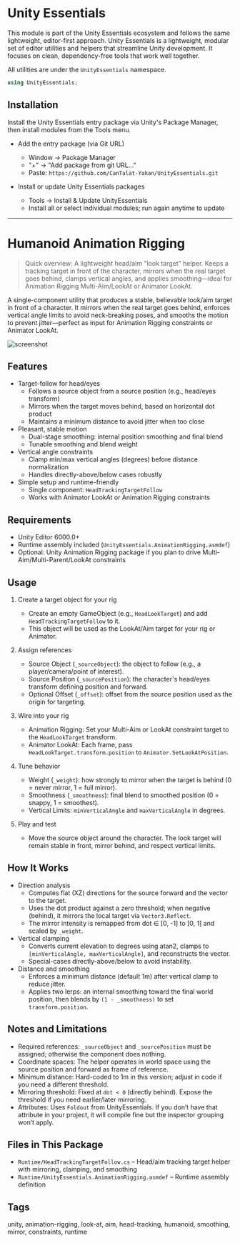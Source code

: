 # Unity Essentials

This module is part of the Unity Essentials ecosystem and follows the same lightweight, editor-first approach.
Unity Essentials is a lightweight, modular set of editor utilities and helpers that streamline Unity development. It focuses on clean, dependency-free tools that work well together.

All utilities are under the `UnityEssentials` namespace.

```csharp
using UnityEssentials;
```

## Installation

Install the Unity Essentials entry package via Unity's Package Manager, then install modules from the Tools menu.

- Add the entry package (via Git URL)
    - Window → Package Manager
    - "+" → "Add package from git URL…"
    - Paste: `https://github.com/CanTalat-Yakan/UnityEssentials.git`

- Install or update Unity Essentials packages
    - Tools → Install & Update UnityEssentials
    - Install all or select individual modules; run again anytime to update

---

# Humanoid Animation Rigging

> Quick overview: A lightweight head/aim "look target" helper. Keeps a tracking target in front of the character, mirrors when the real target goes behind, clamps vertical angles, and applies smoothing—ideal for Animation Rigging Multi-Aim/LookAt or Animator LookAt.

A single-component utility that produces a stable, believable look/aim target in front of a character. It mirrors when the real target goes behind, enforces vertical angle limits to avoid neck-breaking poses, and smooths the motion to prevent jitter—perfect as input for Animation Rigging constraints or Animator LookAt.

![screenshot](Documentation/Screenshot.png)

## Features
- Target-follow for head/eyes
  - Follows a source object from a source position (e.g., head/eyes transform)
  - Mirrors when the target moves behind, based on horizontal dot product
  - Maintains a minimum distance to avoid jitter when too close
- Pleasant, stable motion
  - Dual-stage smoothing: internal position smoothing and final blend
  - Tunable smoothing and blend weight
- Vertical angle constraints
  - Clamp min/max vertical angles (degrees) before distance normalization
  - Handles directly-above/below cases robustly
- Simple setup and runtime-friendly
  - Single component: `HeadTrackingTargetFollow`
  - Works with Animator LookAt or Animation Rigging constraints

## Requirements
- Unity Editor 6000.0+
- Runtime assembly included (`UnityEssentials.AnimationRigging.asmdef`)
- Optional: Unity Animation Rigging package if you plan to drive Multi-Aim/Multi-Parent/LookAt constraints

## Usage
1) Create a target object for your rig
   - Create an empty GameObject (e.g., `HeadLookTarget`) and add `HeadTrackingTargetFollow` to it.
   - This object will be used as the LookAt/Aim target for your rig or Animator.

2) Assign references
   - Source Object (`_sourceObject`): the object to follow (e.g., a player/camera/point of interest).
   - Source Position (`_sourcePosition`): the character's head/eyes transform defining position and forward.
   - Optional Offset (`_offset`): offset from the source position used as the origin for targeting.

3) Wire into your rig
   - Animation Rigging: Set your Multi-Aim or LookAt constraint target to the `HeadLookTarget` transform.
   - Animator LookAt: Each frame, pass `HeadLookTarget.transform.position` to `Animator.SetLookAtPosition`.

4) Tune behavior
   - Weight (`_weight`): how strongly to mirror when the target is behind (0 = never mirror, 1 = full mirror).
   - Smoothness (`_smoothness`): final blend to smoothed position (0 = snappy, 1 = smoothest).
   - Vertical Limits: `minVerticalAngle` and `maxVerticalAngle` in degrees.

5) Play and test
   - Move the source object around the character. The look target will remain stable in front, mirror behind, and respect vertical limits.

## How It Works
- Direction analysis
  - Computes flat (XZ) directions for the source forward and the vector to the target.
  - Uses the dot product against a zero threshold; when negative (behind), it mirrors the local target via `Vector3.Reflect`.
  - The mirror intensity is remapped from dot ∈ [0, -1] to [0, 1] and scaled by `_weight`.
- Vertical clamping
  - Converts current elevation to degrees using atan2, clamps to `[minVerticalAngle, maxVerticalAngle]`, and reconstructs the vector.
  - Special-cases directly-above/below to avoid instability.
- Distance and smoothing
  - Enforces a minimum distance (default 1m) after vertical clamp to reduce jitter.
  - Applies two lerps: an internal smoothing toward the final world position, then blends by `(1 - _smoothness)` to set `transform.position`.

## Notes and Limitations
- Required references: `_sourceObject` and `_sourcePosition` must be assigned; otherwise the component does nothing.
- Coordinate spaces: The helper operates in world space using the source position and forward as frame of reference.
- Minimum distance: Hard-coded to 1m in this version; adjust in code if you need a different threshold.
- Mirroring threshold: Fixed at `dot < 0` (directly behind). Expose the threshold if you need earlier/later mirroring.
- Attributes: Uses `Foldout` from UnityEssentials. If you don’t have that attribute in your project, it will compile fine but the inspector grouping won’t apply.

## Files in This Package
- `Runtime/HeadTrackingTargetFollow.cs` – Head/aim tracking target helper with mirroring, clamping, and smoothing
- `Runtime/UnityEssentials.AnimationRigging.asmdef` – Runtime assembly definition

## Tags
unity, animation-rigging, look-at, aim, head-tracking, humanoid, smoothing, mirror, constraints, runtime
